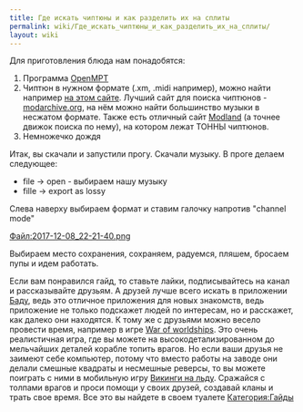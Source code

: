 ```yaml
---
title: Где искать чиптюны и как разделить их на сплиты
permalink: wiki/Где_искать_чиптюны_и_как_разделить_их_на_сплиты/
layout: wiki
---
```


Для приготовления блюда нам понадобятся:

1.  Программа [OpenMPT](https://openmpt.org/)
2.  Чиптюн в нужном формате (.xm, .midi например), можно найти например
    [на этом сайте](http://www.keygenmusic.net/?lang=ru). Лучший сайт
    для поиска чиптюнов - [modarchive.org](http://www.modarchive.org),
    на нём можно найти большинство музыки в несжатом формате. Также есть
    отличный сайт
    [Modland](https://www.exotica.org.uk/wiki/Special:Modland) (а точнее
    движок поиска по нему), на котором лежат ТОННЫ чиптюнов.
3.  Немножечко дождя

Итак, вы скачали и запустили прогу. Скачали музыку. В проге делаем
следующее:

-   file -\> open - выбираем нашу музыку
-   fille -\> export as lossy

Слева наверху выбираем формат и ставим галочку напротив "channel mode"

[Файл:2017-12-08_22-21-40.png](Файл:2017-12-08_22-21-40.png "wikilink")

Выбираем место сохранения, сохраняем, радуемся, пляшем, бросаем пупы и
идем работать.

Если вам понравился гайд, то ставьте лайки, подписывайтесь на канал и
рассказывайте друзьям. А друзей лучше всего искать в приложении
[Баду](https://s00.yaplakal.com/pics/pics_original/2/9/9/3357992.jpg),
ведь это отличное приложения для новых знакомств, ведь приложение не
только подскажет людей по интересам, но и расскажет, как далеко они
находятся. К тому же с друзьями можно весело провести время, например в
игре [War of
worldships](https://www.facebook.com/293084398342/photos/a.325833613342.189183.293084398342/10154982395493343/?type=3).
Это очень реалистичная игра, где вы можете на высокодетализированном до
мельчайших деталей корабле топить врагов. Но если ваши друзья не заимеют
себе компьютер, потому что вместо работы на заводе они делали смешные
квадраты и несмешные реверсы, то вы можете поиграть с ними в мобильную
игру [Викинги на
льду](https://i.ytimg.com/vi/3QQQmf5rb0M/maxresdefault.jpg). Сражайся с
толпами врагов и проси помощи у своих друзей, создавай кланы и трать
свое время. Все это вы найдете в своем туалете
[Категория:Гайды](Категория:Гайды "wikilink")

